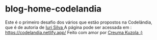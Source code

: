 # blog-home-codelandia
Este é o primeiro desafio dos vários que estão propostos na Codelândia, que é de autoria de <a href ="https://github.com/iuricode"> Iuri Silva <a/>
A página pode ser acessada em : https://codelandia.netlify.app/
Feito com amor por <a href ="https://github.com/Creuma-Kuzola">Creuma Kuzola :)<a/>
